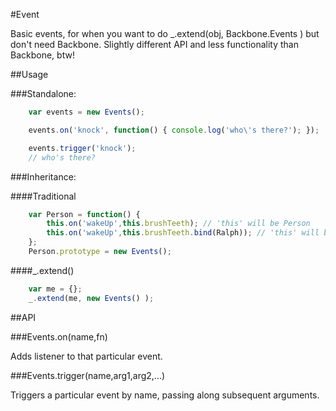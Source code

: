 #Event

Basic events, for when you want to do _.extend(obj, Backbone.Events ) but don't need Backbone. Slightly different API and less functionality than Backbone, btw!

##Usage

###Standalone:

```javascript
	var events = new Events();

	events.on('knock', function() { console.log('who\'s there?'); });

	events.trigger('knock');
	// who's there?
```

###Inheritance:

####Traditional

```javascript
	var Person = function() {
		this.on('wakeUp',this.brushTeeth); // 'this' will be Person
		this.on('wakeUp',this.brushTeeth.bind(Ralph)); // 'this' will be Ralph
	};
	Person.prototype = new Events();
```

####_.extend()

```javascript
	var me = {};
	_.extend(me, new Events() );
```


##API

###Events.on(name,fn)

Adds listener to that particular event.

###Events.trigger(name,arg1,arg2,...)

Triggers a particular event by name, passing along subsequent arguments.